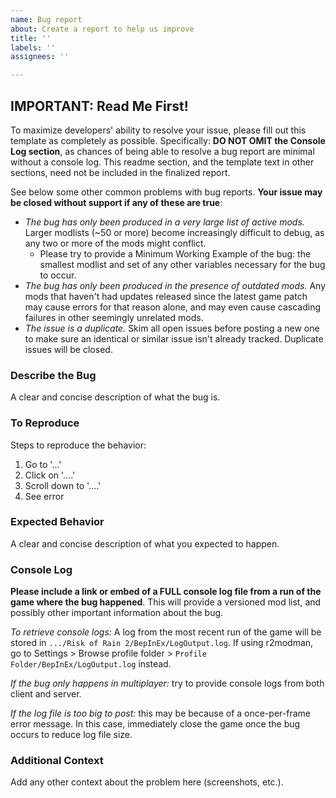 ```yaml
---
name: Bug report
about: Create a report to help us improve
title: ''
labels: ''
assignees: ''

---
```


## IMPORTANT: Read Me First!
To maximize developers' ability to resolve your issue, please fill out this template as completely as possible. Specifically: **DO NOT OMIT the Console Log section**, as chances of being able to resolve a bug report are minimal without a console log. This readme section, and the template text in other sections, need not be included in the finalized report.

See below some other common problems with bug reports. **Your issue may be closed without support if any of these are true**:

- *The bug has only been produced in a very large list of active mods.* Larger modlists (~50 or more) become increasingly difficult to debug, as any two or more of the mods might conflict.
	- Please try to provide a Minimum Working Example of the bug: the smallest modlist and set of any other variables necessary for the bug to occur.
- *The bug has only been produced in the presence of outdated mods.* Any mods that haven't had updates released since the latest game patch may cause errors for that reason alone, and may even cause cascading failures in other seemingly unrelated mods.
- *The issue is a duplicate.* Skim all open issues before posting a new one to make sure an identical or similar issue isn't already tracked. Duplicate issues will be closed.

### Describe the Bug
A clear and concise description of what the bug is.

### To Reproduce
Steps to reproduce the behavior:
1. Go to '...'
2. Click on '....'
3. Scroll down to '....'
4. See error

### Expected Behavior
A clear and concise description of what you expected to happen.

### Console Log
**Please include a link or embed of a FULL console log file from a run of the game where the bug happened**. This will provide a versioned mod list, and possibly other important information about the bug.

*To retrieve console logs:* A log from the most recent run of the game will be stored in `.../Risk of Rain 2/BepInEx/LogOutput.log`. If using r2modman, go to Settings > Browse profile folder > `Profile Folder/BepInEx/LogOutput.log` instead.

*If the bug only happens in multiplayer:* try to provide console logs from both client and server.

*If the log file is too big to post:* this may be because of a once-per-frame error message. In this case, immediately close the game once the bug occurs to reduce log file size.

### Additional Context
Add any other context about the problem here (screenshots, etc.).
